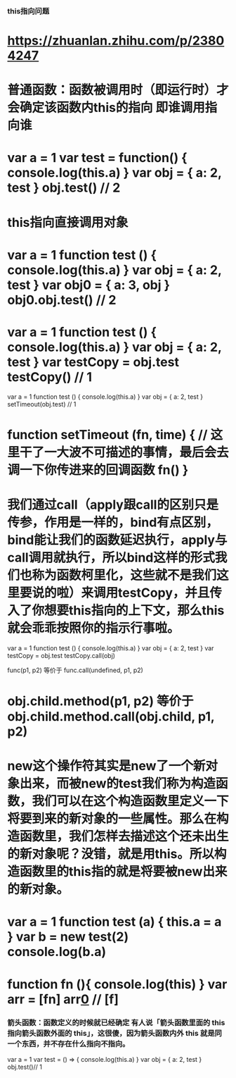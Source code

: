 ### this指向问题
https://zhuanlan.zhihu.com/p/23804247
==============================
# 普通函数：函数被调用时（即运行时）才会确定该函数内this的指向 即谁调用指向谁
var a = 1
var test = function() {
    console.log(this.a)
}
var obj = {
    a: 2,
    test
}
obj.test() // 2
============================
# this指向直接调用对象
var a = 1
function test () {
    console.log(this.a)
}
var obj = {
    a: 2,
    test
}
var obj0 = {
    a: 3,
    obj 
}
obj0.obj.test() // 2
=============================
var a = 1
function test () {
    console.log(this.a)
}
var obj = {
    a: 2,
    test
}
var testCopy = obj.test
testCopy() // 1 
=============================
var a = 1
function test () {
    console.log(this.a)
}
var obj = {
    a: 2,
    test
}
setTimeout(obj.test) // 1

function setTimeout (fn, time) {
  // 这里干了一大波不可描述的事情，最后会去调一下你传进来的回调函数
  fn()
}
=================================
# 我们通过call（apply跟call的区别只是传参，作用是一样的，bind有点区别，bind能让我们的函数延迟执行，apply与call调用就执行，所以bind这样的形式我们也称为函数柯里化，这些就不是我们这里要说的啦）来调用testCopy，并且传入了你想要this指向的上下文，那么this就会乖乖按照你的指示行事啦。
var a = 1
function test () {
  console.log(this.a)
}
var obj = {
    a: 2,
    test
}
var testCopy = obj.test
testCopy.call(obj)

func(p1, p2) 等价于
func.call(undefined, p1, p2)

obj.child.method(p1, p2) 等价于
obj.child.method.call(obj.child, p1, p2)
====================================
# new这个操作符其实是new了一个新对象出来，而被new的test我们称为构造函数，我们可以在这个构造函数里定义一下将要到来的新对象的一些属性。那么在构造函数里，我们怎样去描述这个还未出生的新对象呢？没错，就是用this。所以构造函数里的this指的就是将要被new出来的新对象。
var a = 1
function test (a) {
    this.a = a
}
var b = new test(2)
console.log(b.a)
=====================================
function fn (){ console.log(this) }
var arr = [fn]
arr[0]() // [f]
=====================================
### 箭头函数：函数定义的时候就已经确定 有人说「箭头函数里面的 this 指向箭头函数外面的 this」，这很傻，因为箭头函数内外 this 就是同一个东西，并不存在什么指向不指向。
var a = 1
var test = () => {
    console.log(this.a)
}
var obj = {
    a: 2,
    test
}
obj.test()// 1